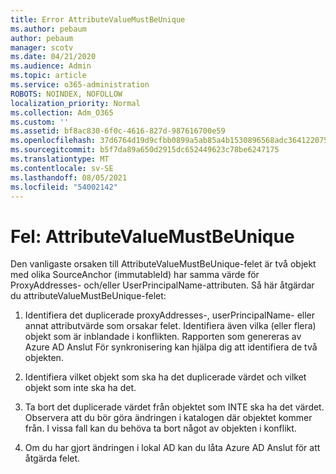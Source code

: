 ```yaml
---
title: Error AttributeValueMustBeUnique
ms.author: pebaum
author: pebaum
manager: scotv
ms.date: 04/21/2020
ms.audience: Admin
ms.topic: article
ms.service: o365-administration
ROBOTS: NOINDEX, NOFOLLOW
localization_priority: Normal
ms.collection: Adm_O365
ms.custom: ''
ms.assetid: bf8ac830-6f0c-4616-827d-987616700e59
ms.openlocfilehash: 37d6764d19d9cfbb0899a5ab85a4b1530896568adc364122075b7d6f2a32970a
ms.sourcegitcommit: b5f7da89a650d2915dc652449623c78be6247175
ms.translationtype: MT
ms.contentlocale: sv-SE
ms.lasthandoff: 08/05/2021
ms.locfileid: "54002142"
---
```

# <a name="error-attributevaluemustbeunique"></a>Fel: AttributeValueMustBeUnique

Den vanligaste orsaken till AttributeValueMustBeUnique-felet är två objekt med olika SourceAnchor (immutableId) har samma värde för ProxyAddresses- och/eller UserPrincipalName-attributen. Så här åtgärdar du attributeValueMustBeUnique-felet:
  
1. Identifiera det duplicerade proxyAddresses-, userPrincipalName- eller annat attributvärde som orsakar felet. Identifiera även vilka (eller flera) objekt som är inblandade i konflikten. Rapporten som genereras av Azure AD Anslut För synkronisering kan hjälpa dig att identifiera de två objekten.
    
2. Identifiera vilket objekt som ska ha det duplicerade värdet och vilket objekt som inte ska ha det.
    
3. Ta bort det duplicerade värdet från objektet som INTE ska ha det värdet. Observera att du bör göra ändringen i katalogen där objektet kommer från. I vissa fall kan du behöva ta bort något av objekten i konflikt.
    
4. Om du har gjort ändringen i lokal AD kan du låta Azure AD Anslut för att åtgärda felet.
    

